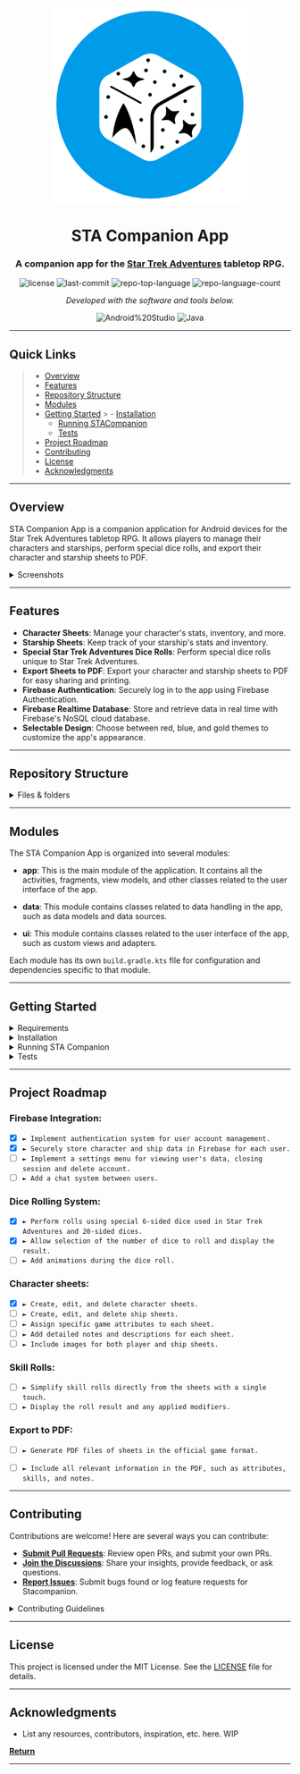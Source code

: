 <p align="center">
  <img src="images/stacompanion_blue_rounded.png" width="350"/>
</p>

<p align="center">
    <h1 align="center">STA Companion App</h1>
</p>
<p align="center">
    <h3 align="center">A companion app for the <a href="https://www.modiphius.net/collections/star-trek-adventures">Star Trek Adventures</a> tabletop RPG.</h3>
</p>
<p align="center">
	<img src="https://img.shields.io/github/license/k3ssdev/STACompanion" alt="license">
	<img src="https://img.shields.io/github/last-commit/k3ssdev/STACompanion" alt="last-commit">
	<img src="https://img.shields.io/github/languages/top/k3ssdev/STACompanion" alt="repo-top-language">
	<img src="https://img.shields.io/github/languages/count/k3ssdev/STACompanion" alt="repo-language-count">
<p align="center">
		<em>Developed with the software and tools below.</em>
</p>
<p align="center">
	<img src="https://img.shields.io/badge/Android%20Studio-3DDC84.svg?style=for-the-badge&logo=android-studio&logoColor=white" alt="Android%20Studio">
	<img src="https://img.shields.io/badge/java-%23ED8B00.svg?style=for-the-badge&logo=openjdk&logoColor=white" alt="Java">
</p>
<hr>

##  Quick Links

> - [ Overview](#-overview)
> - [ Features](#-features)
> - [ Repository Structure](#-repository-structure)
> - [ Modules](#-modules)
> - [ Getting Started](#-getting-started)
    >   - [ Installation](#-installation)
>   - [ Running STACompanion](#-running-STACompanion)
>   - [ Tests](#-tests)
> - [ Project Roadmap](#-project-roadmap)
> - [ Contributing](#-contributing)
> - [ License](#-license)
> - [ Acknowledgments](#-acknowledgments)

---

##  Overview

STA Companion App is a companion application for Android devices for the Star Trek Adventures tabletop RPG. It allows players to manage their characters and starships, perform special dice rolls, and export their character and starship sheets to PDF.

<details closed>
    <summary>Screenshots</summary>

</br>

![stacompanion_screenshot_1](images/stacompanion_screenshot_1.jpg)

![stacompanion_screenshot_2](images/stacompanion_screenshot_2.jpg)

![stacompanion_screenshot_3](images/stacompanion_screenshot_3.jpg)

</details>

---

##  Features

- **Character Sheets**: Manage your character's stats, inventory, and more.
- **Starship Sheets**: Keep track of your starship's stats and inventory.
- **Special Star Trek Adventures Dice Rolls**: Perform special dice rolls unique to Star Trek Adventures.
- **Export Sheets to PDF**: Export your character and starship sheets to PDF for easy sharing and printing.
- **Firebase Authentication**: Securely log in to the app using Firebase Authentication.
- **Firebase Realtime Database**: Store and retrieve data in real time with Firebase's NoSQL cloud database.
- **Selectable Design**: Choose between red, blue, and gold themes to customize the app's appearance.

---



##  Repository Structure

<details closed>
    <summary>Files & folders</summary>

```sh
└── STACompanion/
    ├── app
    │   ├── build.gradle.kts
    │   ├── google-services.json
    │   ├── proguard-rules.pro
    │   └── src
    │       ├── androidTest
    │       │   └── java
    │       │       └── io
    │       │           └── github
    │       │               └── k3ssdev
    │       │                   └── stacompanion
    │       │                       └── ExampleInstrumentedTest.java
    │       ├── main
    │       │   ├── AndroidManifest.xml
    │       │   ├── ic_launcher-playstore.png
    │       │   ├── java
    │       │   │   └── io
    │       │   │       └── github
    │       │   │           └── k3ssdev
    │       │   │               └── stacompanion
    │       │   │                   ├── data
    │       │   │                   │   ├── CharacterSheetAdapter.java
    │       │   │                   │   └── CharacterSheet.java
    │       │   │                   ├── LoginActivity.java
    │       │   │                   ├── MainActivity.java
    │       │   │                   ├── RegisterActivity.java
    │       │   │                   └── ui
    │       │   │                       ├── characters
    │       │   │                       │   ├── CharactersFragment.java
    │       │   │                       │   └── CharactersViewModel.java
    │       │   │                       ├── dice
    │       │   │                       │   ├── DiceFragment.java
    │       │   │                       │   └── DiceViewModel.java
    │       │   │                       └── settings
    │       │   │                           ├── SettingsFragment.java
    │       │   │                           └── SettingsViewModel.java
    │       │   └── res
    │       │       ├── anim
    │       │       │   └── rotate_animation.xml
    │       │       ├── drawable
    │       │       │   ├── baseline_add_24.xml
    │       │       │   ├── custom_edittext.xml
    │       │       │   ├── ic_baseline_person_24.xml
    │       │       │   ├── ic_dashboard_black_24dp.xml
    │       │       │   ├── ic_email.xml
    │       │       │   ├── ic_google.xml
    │       │       │   ├── ic_home_black_24dp.xml
    │       │       │   ├── ic_launcher_background.xml
    │       │       │   ├── ic_launcher_foreground.xml
    │       │       │   ├── ic_notifications_black_24dp.xml
    │       │       │   ├── ic_search_black_24dp.xml
    │       │       │   ├── lock_76.xml
    │       │       │   └── rounded_button.xml
    │       │       ├── drawable-night
    │       │       │   ├── baseline_add_24.xml
    │       │       │   ├── ic_baseline_person_24.xml
    │       │       │   └── lock_76.xml
    │       │       ├── layout
    │       │       │   ├── activity_login.xml
    │       │       │   ├── activity_main.xml
    │       │       │   ├── activity_register.xml
    │       │       │   ├── fragment_account.xml
    │       │       │   ├── fragment_character.xml
    │       │       │   └── fragment_dice.xml
    │       │       ├── menu
    │       │       │   ├── bottom_nav_menu.xml
    │       │       │   └── toolbar_menu.xml
    │       │       ├── mipmap-anydpi-v26
    │       │       │   ├── ic_launcher_round.xml
    │       │       │   └── ic_launcher.xml
    │       │       ├── mipmap-hdpi
    │       │       │   ├── google_icon.png
    │       │       │   ├── ic_launcher_foreground.webp
    │       │       │   ├── ic_launcher_round.webp
    │       │       │   ├── ic_launcher.webp
    │       │       │   ├── stacompanion_blue.png
    │       │       │   ├── stacompanion_logo2.png
    │       │       │   ├── stacompanion_logo.png
    │       │       │   ├── stacompanion_red.png
    │       │       │   └── stacompanion_yellow.png
    │       │       ├── mipmap-mdpi
    │       │       │   ├── ic_launcher_foreground.webp
    │       │       │   ├── ic_launcher_round.webp
    │       │       │   └── ic_launcher.webp
    │       │       ├── mipmap-xhdpi
    │       │       │   ├── ic_launcher_foreground.webp
    │       │       │   ├── ic_launcher_round.webp
    │       │       │   └── ic_launcher.webp
    │       │       ├── mipmap-xxhdpi
    │       │       │   ├── ic_launcher_foreground.webp
    │       │       │   ├── ic_launcher_round.webp
    │       │       │   └── ic_launcher.webp
    │       │       ├── mipmap-xxxhdpi
    │       │       │   ├── ic_launcher_foreground.webp
    │       │       │   ├── ic_launcher_round.webp
    │       │       │   └── ic_launcher.webp
    │       │       ├── navigation
    │       │       │   └── mobile_navigation.xml
    │       │       ├── values
    │       │       │   ├── colors.xml
    │       │       │   ├── dimens.xml
    │       │       │   ├── strings.xml
    │       │       │   └── themes.xml
    │       │       ├── values-night
    │       │       │   ├── strings.xml
    │       │       │   └── themes.xml
    │       │       └── xml
    │       │           ├── backup_rules.xml
    │       │           └── data_extraction_rules.xml
    │       └── test
    │           └── java
    │               └── io
    │                   └── github
    │                       └── k3ssdev
    │                           └── stacompanion
    │                               └── ExampleUnitTest.java
    ├── build.gradle.kts
    ├── gradle
    │   └── wrapper
    │       ├── gradle-wrapper.jar
    │       └── gradle-wrapper.properties
    ├── gradle.properties
    ├── gradlew
    ├── gradlew.bat
    ├── local.properties
    └── settings.gradle.kts
```
</details>

---

##  Modules

The STA Companion App is organized into several modules:

- **app**: This is the main module of the application. It contains all the activities, fragments, view models, and other classes related to the user interface of the app.

- **data**: This module contains classes related to data handling in the app, such as data models and data sources.

- **ui**: This module contains classes related to the user interface of the app, such as custom views and adapters.

Each module has its own `build.gradle.kts` file for configuration and dependencies specific to that module.

---

##  Getting Started

<details closed>
    <summary>Requirements</summary>

WIP

</details>


<details closed>
    <summary>Installation</summary>

To install the STA Companion App on your local machine for development and testing purposes, follow these steps:

1. **Clone the repository**

   Open your terminal and use the following command to clone the repository:

   ```sh
   git clone https://github.com/k3ssdev/STACompanion.git
    ```
2. **Navigate to the project directory**

   Change your current directory to the project's directory:

   ```sh
   cd STACompanion
   ```
3. **Sync the project**

   Open the project in Android Studio and sync the project with Gradle files. This can be done by clicking on the `Sync Project with Gradle Files` button in the toolbar or by using the `File > Sync Project with Gradle Files` option in the menu.

4. **Build the project**

   Build the project by clicking on the `Build > Make Project` option in the menu or by clicking on the `Make Project` button in the toolbar (the hammer icon).

5. **Run the project**

   Run the app by clicking on the `Run > Run 'app'` option in the menu or by clicking on the `Run` button in the toolbar (the green play icon).

Please note that you need to have Android Studio and the Android SDK installed on your machine. Also, an Android device or emulator is required for running the app.

</details>

<details closed>
    <summary>Running STA Companion</summary>

1. **Select the Run Configuration**

   In Android Studio, select the appropriate run configuration from the dropdown in the toolbar. For most cases, this will be the `app` configuration.

2. **Select the Target Device**

   Click on the `Select Target Device` button in the toolbar (next to the run configuration dropdown). This will open a dialog where you can select an Android device or emulator to run the app on. If you don't have a device connected or an emulator set up, you can create a new Android Virtual Device (AVD) from this dialog.

3. **Run the App**

   Click on the `Run` button in the toolbar (the green play icon). This will build and run the app on the selected device or emulator.

Please note that the app requires Android 9.0 (API level 28) or higher to run.

</details>

<details closed>
    <summary>Tests</summary>

WIP

</details>

---

##  Project Roadmap

### Firebase Integration:

- [X] `► Implement authentication system for user account management.`
- [X] `► Securely store character and ship data in Firebase for each user.`
- [ ] `► Implement a settings menu for viewing user's data, closing session and delete account.`
- [ ] `► Add a chat system between users.`

### Dice Rolling System:

- [X] `► Perform rolls using special 6-sided dice used in Star Trek Adventures and 20-sided dices.`
- [X] `► Allow selection of the number of dice to roll and display the result.`
- [ ] `► Add animations during the dice roll.`

### Character sheets:

- [X] `► Create, edit, and delete character sheets.`
- [ ] `► Create, edit, and delete ship sheets.`
- [ ] `► Assign specific game attributes to each sheet.`
- [ ] `► Add detailed notes and descriptions for each sheet.`
- [ ] `► Include images for both player and ship sheets.`

### Skill Rolls:

- [ ] `► Simplify skill rolls directly from the sheets with a single touch.`
- [ ] `► Display the roll result and any applied modifiers.`

### Export to PDF:

- [ ] `► Generate PDF files of sheets in the official game format.`
- [ ] `► Include all relevant information in the PDF, such as attributes, skills, and notes.`


---

##  Contributing

Contributions are welcome! Here are several ways you can contribute:

- **[Submit Pull Requests](https://github/k3ssdev/STACompanion/blob/main/CONTRIBUTING.md)**: Review open PRs, and submit your own PRs.
- **[Join the Discussions](https://github/k3ssdev/STACompanion/discussions)**: Share your insights, provide feedback, or ask questions.
- **[Report Issues](https://github/k3ssdev/STACompanion/issues)**: Submit bugs found or log feature requests for Stacompanion.

<details closed>
    <summary>Contributing Guidelines</summary>

1. **Fork the Repository**: Start by forking the project repository to your GitHub account.
2. **Clone Locally**: Clone the forked repository to your local machine using a Git client.
   ```sh
   git clone https://github.com/k3ssdev/STACompanion
   ```
3. **Create a New Branch**: Always work on a new branch, giving it a descriptive name.
   ```sh
   git checkout -b new-feature-x
   ```
4. **Make Your Changes**: Develop and test your changes locally.
5. **Commit Your Changes**: Commit with a clear message describing your updates.
   ```sh
   git commit -m 'Implemented new feature x.'
   ```
6. **Push to GitHub**: Push the changes to your forked repository.
   ```sh
   git push origin new-feature-x
   ```
7. **Submit a Pull Request**: Create a PR against the original project repository. Clearly describe the changes and their motivations.

Once your PR is reviewed and approved, it will be merged into the main branch.

</details>

---

##  License

This project is licensed under the MIT License. See the [LICENSE](LICENSE) file for details.

---

##  Acknowledgments

- List any resources, contributors, inspiration, etc. here. WIP

[**Return**](##-Quick-Links)

---
